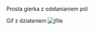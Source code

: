 Prosta gierka z odsłanianiem pól

Gif z działaniem
![jfile](https://user-images.githubusercontent.com/41945903/74109924-22d15100-4b88-11ea-8337-f9b17e841206.gif)
